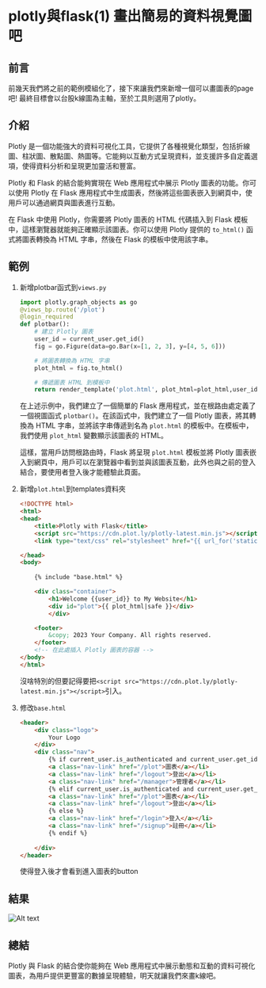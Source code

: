 # plotly與flask(1) 畫出簡易的資料視覺圖吧
## 前言
前幾天我們將之前的範例模組化了，接下來讓我們來新增一個可以畫圖表的page吧! 最終目標會以台股k線圖為主軸，至於工具則選用了plotly。
## 介紹
Plotly 是一個功能強大的資料可視化工具，它提供了各種視覺化類型，包括折線圖、柱狀圖、散點圖、熱圖等。它能夠以互動方式呈現資料，並支援許多自定義選項，使得資料分析和呈現更加靈活和豐富。

Plotly 和 Flask 的結合能夠實現在 Web 應用程式中展示 Plotly 圖表的功能。你可以使用 Plotly 在 Flask 應用程式中生成圖表，然後將這些圖表嵌入到網頁中，使用戶可以通過網頁與圖表進行互動。

在 Flask 中使用 Plotly，你需要將 Plotly 圖表的 HTML 代碼插入到 Flask 模板中，這樣瀏覽器就能夠正確顯示該圖表。你可以使用 Plotly 提供的 `to_html()` 函式將圖表轉換為 HTML 字串，然後在 Flask 的模板中使用該字串。

## 範例
1. 新增plotbar函式到`views.py`
    ```python
    import plotly.graph_objects as go
    @views_bp.route('/plot')
    @login_required
    def plotbar():
        # 建立 Plotly 圖表
        user_id = current_user.get_id()
        fig = go.Figure(data=go.Bar(x=[1, 2, 3], y=[4, 5, 6]))

        # 將圖表轉換為 HTML 字串
        plot_html = fig.to_html()

        # 傳遞圖表 HTML 到模板中
        return render_template('plot.html', plot_html=plot_html,user_id=user_id)
    ```

    在上述示例中，我們建立了一個簡單的 Flask 應用程式，並在根路由處定義了一個視圖函式 `plotbar()`。在該函式中，我們建立了一個 Plotly 圖表，將其轉換為 HTML 字串，並將該字串傳遞到名為 `plot.html` 的模板中。在模板中，我們使用 `plot_html` 變數顯示該圖表的 HTML。

    這樣，當用戶訪問根路由時，Flask 將呈現 `plot.html` 模板並將 Plotly 圖表嵌入到網頁中，用戶可以在瀏覽器中看到並與該圖表互動，此外也與之前的登入結合，要使用者登入後才能體驗此頁面。
2. 新增`plot.html`到templates資料夾
    ```html
    <!DOCTYPE html>
    <html>
    <head>
        <title>Plotly with Flask</title>
        <script src="https://cdn.plot.ly/plotly-latest.min.js"></script>
        <link type="text/css" rel="stylesheet" href="{{ url_for('static', filename='css/style.css') }}" />

    </head>
    <body>
        
        {% include "base.html" %}

        <div class="container">
            <h1>Welcome {{user_id}} to My Website</h1>
            <div id="plot">{{ plot_html|safe }}</div>
            </div>        

        <footer>
            &copy; 2023 Your Company. All rights reserved.
        </footer>
        <!-- 在此處插入 Plotly 圖表的容器 -->        
    </body>
    </html>
    ```
    沒啥特別的但要記得要把`<script src="https://cdn.plot.ly/plotly-latest.min.js"></script>`引入。
3. 修改`base.html`
    ```html
    <header>
        <div class="logo">
            Your Logo
        </div>
        <div class="nav">
            {% if current_user.is_authenticated and current_user.get_id()=='user' %}
            <a class="nav-link" href="/plot">圖表</a></li>
            <a class="nav-link" href="/logout">登出</a></li>
            <a class="nav-link" href="/manager">管理者</a></li>
            {% elif current_user.is_authenticated and current_user.get_id()!='user' %}
            <a class="nav-link" href="/plot">圖表</a></li>
            <a class="nav-link" href="/logout">登出</a></li>
            {% else %}
            <a class="nav-link" href="/login">登入</a></li>
            <a class="nav-link" href="/signup">註冊</a></li>
            {% endif %}
            
        </div>
    </header>
    ```
    使得登入後才會看到進入圖表的button
## 結果
![Alt text](image.png)

## 總結
Plotly 與 Flask 的結合使你能夠在 Web 應用程式中展示動態和互動的資料可視化圖表，為用戶提供更豐富的數據呈現體驗，明天就讓我們來畫k線吧。
